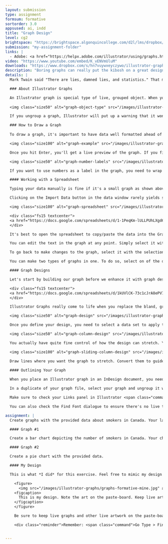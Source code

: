 ```yaml
---
layout: submission
type: assignment
formsum: formative
sortorder: 3.0
appsused: ai, indd
title: "Graph Design"
level: cg2
brightspace: "https://brightspace.algonquincollege.com/d2l/lms/dropbox/user/folder_submit_files.d2l?db=121203&grpid=0&isprv=0&bp=0&ou=145550"
submission: "my-assignment-folder"
links: |
  - Adobe: <a href="https://helpx.adobe.com/illustrator/using/graphs.html" title="Adobe: Graphs" target="_blank">Graphs</a>
video: "https://www.youtube.com/embed/K_vENVmUluM"
downloads: "https://www.dropbox.com/s/hn7vuywxeyczywo/illustrator-graph-design.zip?dl=1"
description: "Boring graphs can really put the kibosh on a great design. As a designer, one of the most difficult and rewarding jobs is to transform boring data into exciting, engaging visuals. The challenge is to present so many numbers in a compelling way."
details: |
  Mark Twain said "There are lies, damned lies, and statistics." That may be true. Well, consider yourself an interpreter of those lies. Columns representing numbers are pretty lame. As designers, it is our job to represent information in an interesting and informative manner. Luckily, Adobe has provided some really great graphing tools in Illustrator. This is what we are going to explore this week.

  ### About Illustrator Graphs

  An Illustrator graph is special type of live, grouped object. When you select a graph, Illustrator's Object Type Indicator tells us it's a live graph object.
  
  <img class="size50" alt="graph-object-type" src="/images/illustrator-graphs/graph-object-type.jpg">

  If you ungroup a graph, Illustrator will put up a warning that it won't be live anymore. This means the data won't be editable. If you absolutely must ungroup a graph, make a copy of it first, so you can go back to the live graph if necessary.

  ### How to Draw a Graph
 
  To draw a graph, it's important to have data well formatted ahead of time. Simply take one of the graph tools and draw a rectangle where you want the graph. The data window will open automatically. Type in your data. Once you're done, hit the check mark button or hit Enter (not Return)

  <img class="size100" alt="graph-example" src="/images/illustrator-graphs/graph-example.jpg">

  Once you hit Enter, you'll get a live preview of the graph. If you find you've entered the data on the wrong axis, just hit the Transpose button in the graph window.

  <img class="size50" alt="graph-number-labels" src="/images/illustrator-graphs/graph-number-labels.jpg">

  If you want to use numbers as a label in the graph, you need to wrap the text in quote marks.

  #### Working with a Spreadsheet

  Typing your data manually is fine if it's a small graph as shown above. If you have something more intricate, it's better to have your data in a spreadsheet.

  Clicking on the Import Data button in the data window rarely yields satisfactory results.

  <img class="size100" alt="graph-spreadsheet" src="/images/illustrator-graphs/graph-spreadsheet.jpg">

  <div class="fs15 textcenter">
  <a href="https://docs.google.com/spreadsheets/d/1-1PeqKm-lULLPUhLXgd6nXEKY42k2C9M1-ls_r2NGcY/edit?usp=sharing" title="Copy the spreadsheet data" target="_blank" class="limegreen">Spreadsheet Data</a>
  </div>

  It's best to open the spreadsheet to copy/paste the data into the Graph Data Table. You can then click the Apply button (check mark). The graph will be drawn on the artboard. If things don't look right, click the Revert button. Fix your data file and try again.

  You can edit the text in the graph at any point. Simply select it with the Group Selection Tool. Change the text formatting until you are satisfied.

  To go back to make changes to the graph, select it with the selection tool and double-click on the graph tool. You can also control-click on it and make various changes.

  You can make two types of graphs in one. To do so, select on of the data sets with the Group Selection tool. Double-click on the graph tool and select the desired type of graph from the icons from the dialogue.

  #### Graph Designs

  Let's start by building our graph before we enhance it with graph designs

  <div class="fs15 textcenter">
  <a href="https://docs.google.com/spreadsheets/d/1kUVlCK-73c1cJrA8ePV7U9lv7LVmmiVujJG_4-A8krs/edit?usp=sharing" title="Copy the spreadsheet data" target="_blank" class="limegreen">Spreadsheet Data</a>
  </div>

  Illustrator Graphs really come to life when you replace the bland, greyscale shapes with novel designs. you need to define your design first. Go <span class="command">Object > Graph > Design...</span>

  <img class="size50" alt="graph-design" src="/images/illustrator-graphs/graph-design.jpg">

  Once you define your design, you need to select a data set to apply the design to. Use the Group Selection Tool. Once it's selected, go Object > Graph > Column... Choose the settings which suit your graph design.

  <img class="size50" alt="graph-column-design" src="/images/illustrator-graphs/graph-column-design.jpg">

  You actually have quite fine control of how the design can stretch. You can determine which portion of the column stretches using guides.

  <img class="size100" alt="graph-sliding-column-design" src="/images/illustrator-graphs/graph-sliding-column-design.jpg">

  Draw lines where you want the graph to stretch. Convert them to guides using <span class="command">⌘-5</span>. Make sure the guides are unlocked by hitting <span class="command">Option-⌘-;</span>. Create a new graph design with it set to Sliding, as shown.

  #### Outlining Your Graph
  
  When you place an Illustrator graph in an InDesign document, you need to ensure it no longer has depencies on fonts or images.

  In a duplicate of your graph file, select your graph and ungroup it with Shift-⌘-G. Illustrator will put up a warning. Click <span class="command">OK</span>. Outline all type by using Shift-⌘-o or <span class="command">Type > Create Outlines</span>.

  Make sure to check your Links panel in Illustrator <span class="command">Window > Links</span> to ensure it's empty. If it's not, delete any placed images from your file.

  You can also check the Find Font dialogue to ensure there's no live type in your Illustrator document. If so, outline it using <span class="command">Type > Create Outlines</span>.

assignment: |
  Create graphs with the provided data about smokers in Canada. Your layout can be on a letter or a tabloid page, in either landscape or portrait orientation.

  #### Graph #1

  Create a bar chart depicting the number of smokers in Canada. Your chart must be a sliding bar chart. It can be horizontal or vertical.

  #### Graph #2

  Create a pie chart with the provided data.

  #### My Design

  This is what *I did* for this exercise. Feel free to mimic my design or create your own. The important thing is to use Illustrator's graph tools properly.

    <figure>
      <img src="/images/illustrator-graphs/graphs-formative-mine.jpg" alt="graphs formative mine" class="size100">
    <figcaption>
      This is my design. Note the art on the paste-board. Keep live art there in case you need to go back to it.
    </figcaption>
    </figure>

    Be sure to keep live graphs and other live artwork on the paste-board. Also, limit yourself only to Adobe Fonts.

    <div class="reminder">Remember: <span class="command">Go Type > Find Font</span> to see which fonts are in use in your document. Use the Change function to switch them all to Adobe Fonts.</div>


---
```

